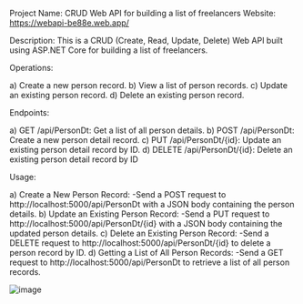 Project Name: CRUD Web API for building a list of freelancers
Website: https://webapi-be88e.web.app/

Description: This is a CRUD (Create, Read, Update, Delete) Web API built using ASP.NET Core for building a list of freelancers.

Operations:

a) Create a new person record.
b) View a list of person records.
c) Update an existing person record.
d) Delete an existing person record.

Endpoints:

a) GET /api/PersonDt: Get a list of all person details.
b) POST /api/PersonDt: Create a new person detail record.
c) PUT /api/PersonDt/{id}: Update an existing person detail record by ID.
d) DELETE /api/PersonDt/{id}: Delete an existing person detail record by ID

Usage:

a) Create a New Person Record:
-Send a POST request to http://localhost:5000/api/PersonDt with a JSON body containing the person details.
b) Update an Existing Person Record:
-Send a PUT request to http://localhost:5000/api/PersonDt/{id} with a JSON body containing the updated person details.
c) Delete an Existing Person Record:
-Send a DELETE request to http://localhost:5000/api/PersonDt/{id} to delete a person record by ID.
d) Getting a List of All Person Records:
-Send a GET request to http://localhost:5000/api/PersonDt to retrieve a list of all person records.


![image](https://github.com/KishenPrekash/WebAPIApp/assets/95667797/a3169bf4-2bce-483b-a13e-e152dab8dae8)
